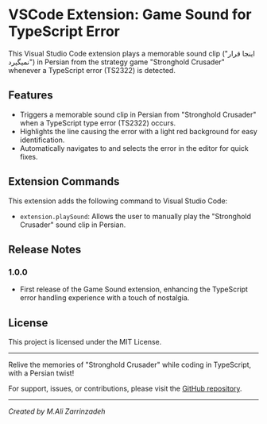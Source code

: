 # VSCode Extension: Game Sound for TypeScript Error

This Visual Studio Code extension plays a memorable sound clip ("اینجا قرار نمیگیرد") in Persian from the strategy game "Stronghold Crusader" whenever a TypeScript error (TS2322) is detected.


## Features

- Triggers a memorable sound clip in Persian from "Stronghold Crusader" when a TypeScript type error (TS2322) occurs.
- Highlights the line causing the error with a light red background for easy identification.
- Automatically navigates to and selects the error in the editor for quick fixes.

## Extension Commands

This extension adds the following command to Visual Studio Code:

- `extension.playSound`: Allows the user to manually play the "Stronghold Crusader" sound clip in Persian.

## Release Notes

### 1.0.0

- First release of the Game Sound extension, enhancing the TypeScript error handling experience with a touch of nostalgia.

## License

This project is licensed under the MIT License.

---

Relive the memories of "Stronghold Crusader" while coding in TypeScript, with a Persian twist!

For support, issues, or contributions, please visit the [GitHub repository](https://github.com/MrGolden1/Inja-qarar-nemigirad).

---

*Created by M.Ali Zarrinzadeh*